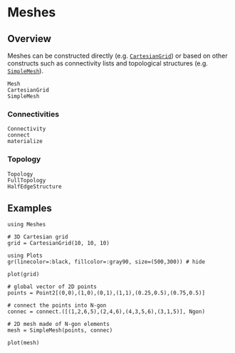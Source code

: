 # Meshes

## Overview

Meshes can be constructed directly (e.g. [`CartesianGrid`](@ref)) or based on other
constructs such as connectivity lists and topological structures (e.g. [`SimpleMesh`](@ref)).

```@docs
Mesh
CartesianGrid
SimpleMesh
```

### Connectivities

```@docs
Connectivity
connect
materialize
```

### Topology

```@docs
Topology
FullTopology
HalfEdgeStructure
```

## Examples

```@example meshes
using Meshes

# 3D Cartesian grid
grid = CartesianGrid(10, 10, 10)
```

```@example meshes
using Plots
gr(linecolor=:black, fillcolor=:gray90, size=(500,300)) # hide

plot(grid)
```

```@example meshes
# global vector of 2D points
points = Point2[(0,0),(1,0),(0,1),(1,1),(0.25,0.5),(0.75,0.5)]

# connect the points into N-gon
connec = connect.([(1,2,6,5),(2,4,6),(4,3,5,6),(3,1,5)], Ngon)
```

```@example meshes
# 2D mesh made of N-gon elements
mesh = SimpleMesh(points, connec)
```

```@example meshes
plot(mesh)
```
